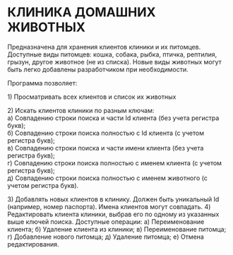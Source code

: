 # КЛИНИКА ДОМАШНИХ ЖИВОТНЫХ

<p>Предназначена для хранения клиентов клиники и их питомцев.
Доступные виды питомцев: кошка, собака, рыбка, птичка, рептилия, грызун, другое животное (не из списка). Новые виды животных могут быть легко добавлены разработчиком при необходимости.</p>
<p>Программа позволяет:</p>
<p>1) Просматривать всех клиентов и список их животных</p>
<p>2) Искать клиентов клиники по разным ключам:
<br>  а) Совпадению строки поиска и части Id клиента (без учета регистра букв);
<br>  б) Совпадению строки поиска полностью с Id клиента (с учетом регистра букв);
<br>  в) Совпадению строки поиска и части имени клиента (без учета регистра букв);
<br>  г) Совпадению строки поиска полностью с именем клиента (с учетом регистра букв);
<br>  д) Совпадению строки поиска полностью с именем животного (с учетом регистра букв).<p>
3) Добавлять новых клиентов в клинику.
Должен быть уникальный Id (например, номер паспорта). Имена клиентов могут совпадать.
4) Редактировать клиента клиники, выбрав его по одному из указанных выше ключей поиска.
Доступные операции:
  а) Переименование клиента;
  б) Удаление клиента из клиники;
  в) Переименование питомца;
  г) Добавление нового питомца;
  д) Удаление питомца;
  е) Отмена редактирования.
